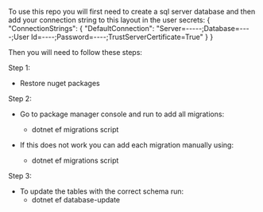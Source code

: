 To use this repo you will first need to create a sql server database and then add your connection string to this layout in the user secrets:
{
  "ConnectionStrings": {
    "DefaultConnection": "Server=-----;Database=----;User Id=----;Password=----;TrustServerCertificate=True"
  }
}

Then you will need to follow these steps:

Step 1:
- Restore nuget packages

Step 2:
- Go to package manager console and run to add all migrations:
  - dotnet ef migrations script
    
- If this does not work you can add each migration manually using:
  - dotnet ef migrations script <migration name>

Step 3:
- To update the tables with the correct schema run:
  - dotnet ef database-update
